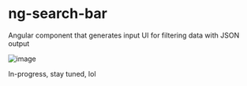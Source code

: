 # ng-search-bar
Angular component that generates input UI for filtering data with JSON output

![image](https://github.com/ryowu/ng-search-bar/assets/4537570/1617912d-0898-4977-8f8a-5e0116043250)

In-progress, stay tuned, lol

